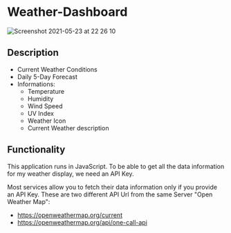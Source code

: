 # Weather-Dashboard

![Screenshot 2021-05-23 at 22 26 10](https://user-images.githubusercontent.com/74931814/119288177-0c80c480-bc16-11eb-9456-d3b5e35081cd.png)




## Description

* Current Weather Conditions
* Daily 5-Day Forecast
* Informations: 
    * Temperature
    * Humidity
    * Wind Speed
    * UV Index
    * Weather Icon
    * Current Weather description

## Functionality 
This application runs in JavaScript. To be able to get all the data information for my weather display, we need an API Key. 

Most services allow you to fetch their data information only if you provide an API Key. These are two different API Url from the same Server "Open Weather Map":
- https://openweathermap.org/current
- https://openweathermap.org/api/one-call-api